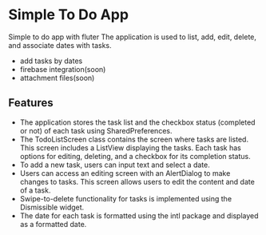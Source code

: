 # Simple To Do App

Simple to do app with fluter
The application is used to list, add, edit, delete, and associate dates with tasks.

- add tasks by dates
- firebase integration(soon)
- attachment files(soon)

## Features

- The application stores the task list and the checkbox status (completed or not) of each task using SharedPreferences.
- The TodoListScreen class contains the screen where tasks are listed. This screen includes a ListView displaying the tasks. Each task has options for editing, deleting, and a checkbox for its completion status.
- To add a new task, users can input text and select a date.
- Users can access an editing screen with an AlertDialog to make changes to tasks. This screen allows users to edit the content and date of a task.
- Swipe-to-delete functionality for tasks is implemented using the Dismissible widget.
- The date for each task is formatted using the intl package and displayed as a formatted date.

